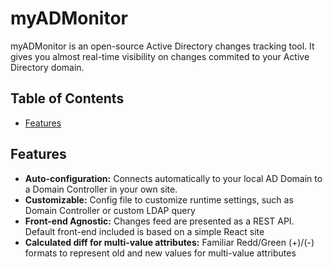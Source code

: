 # myADMonitor

myADMonitor is an open-source Active Directory changes tracking tool. It gives you almost real-time visibility on changes commited to your Active Directory domain.


## Table of Contents
- [Features](#features)


## Features
- __Auto-configuration:__ Connects automatically to your local AD Domain to a Domain Controller in your own site.
- __Customizable:__ Config file to customize runtime settings, such as Domain Controller or custom LDAP query
- __Front-end Agnostic:__ Changes feed are presented as a REST API. Default front-end included is based on a simple React site
- __Calculated diff for multi-value attributes:__ Familiar Redd/Green (+)/(-) formats to represent old and new values for multi-value attributes

